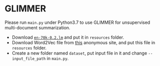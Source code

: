 # GLIMMER

Please run `main.py` under Python3.7 to use GLIMMER for unsupervised multi-document summarization. 

* Download [`en-70k-0.2.lm`](https://sourceforge.net/projects/cmusphinx/files/Acoustic%20and%20Language%20Models/US%20English/) and put it in `resources` folder.
* Download Word2Vec file from [this](https://anonymfile.com/JdOZ/word2vec.txt) anonymous site, and put this file in `resources` folder.
* Create a new folder named `dataset`, put input file in it and change `--input_file_path` in `main.py`.
